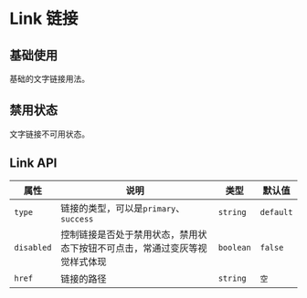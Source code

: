 # Link 链接

## 基础使用

<p>基础的文字链接用法。</p>

<demo vue="../../example/link/base.vue"></demo>

## 禁用状态

<p>文字链接不可用状态。</p>

<demo vue="../../example/link/disabled.vue"></demo>

## Link API

| 属性       | 说明                                                                       | 类型      | 默认值    |
| ---------- | -------------------------------------------------------------------------- | --------- | --------- |
| `type`     | 链接的类型，可以是`primary`、`success`                                     | `string`  | `default` |
| `disabled` | 控制链接是否处于禁用状态，禁用状态下按钮不可点击，常通过变灰等视觉样式体现 | `boolean` | `false`   |
| `href`     | 链接的路径                                                                 | `string`  | `空`      |
